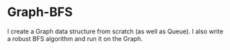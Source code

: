 # Graph-BFS

I create a Graph data structure from scratch (as well as Queue). I also write a robust BFS algorithm and run it on the Graph.
